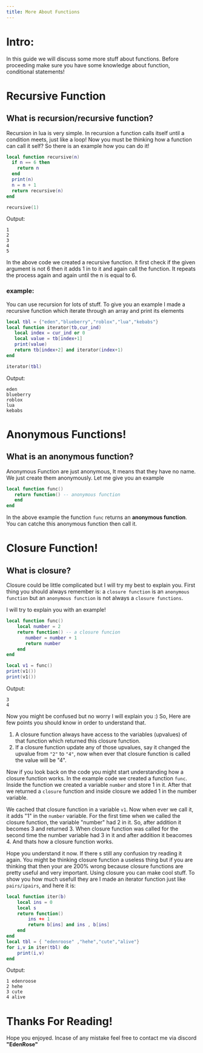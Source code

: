 ```yaml
---
title: More About Functions
---
```

# Intro:
In this guide we will discuss some more stuff about functions. Before proceeding make sure you have some knowledge about function, conditional statements!

# Recursive Function
## What is recursion/recursive function?
Recursion in lua is very simple. In recursion a function calls itself until a condition meets, just like a loop!
Now you must be thinking how a function can call it self?
So there is an example how you can do it!

```lua
local function recursive(n)
  if n == 6 then
    return n
  end
  print(n)
  n = n + 1
  return recursive(n)
end

recursive(1)
```
Output:
```
1
2
3
4
5
```
In the above code we created a recursive function. it first check if the given argument is not 6 then it adds 1 in to it and again call the function.
It repeats the process again and again until the n is equal to 6.

### example:
You can use recursion for lots of stuff. To give you an example I made a recursive function which iterate through an array and print its elements
```lua
local tbl = {"eden","blueberry","roblox","lua","kebabs"}
local function iterator(tb,cur_ind)
   local index = cur_ind or 0
   local value = tb[index+1]
   print(value)
   return tb[index+2] and iterator(index+1)
end

iterator(tbl)
```
Output:

```
eden
blueberry
roblox
lua
kebabs
```

# Anonymous Functions!
## What is an anonymous function?
Anonymous Function are just anonymous, It means that they have no name. We just create them anonymously.
Let me give you an example 
```lua
local function func()
   return function() -- anonymous function
   end
end
```
In the above example the function ``func`` returns an **anonymous function**. You can catche this anonymous function then call it.


# Closure Function!
## What is closure?
Closure could be little complicated but I will try my best to explain you.
First thing you should always remember is: a `closure function` is an `anonymous function` but an `anonymous function` is not always a `closure functions`.

I will try to explain you with an example!
```lua
local function func()
    local number = 2
    return function() -- a closure funcion
       number = number + 1
       return number
    end
end

local v1 = func()
print(v1())
print(v1())
```
 Output:
 ```
 3
 4
 ```
Now you might be confused but no worry I will explain you :)
So, Here are few points you should know in order to understand that.
1) A closure function always have access to the variables (upvalues) of that function which returned this closure function.
2) If a closure function update any of those upvalues, say it changed the upvalue from `"2"` to `"4"`, now when ever that closure function is called the value will be "4".

Now if you look back on the code you might start understanding how a closure function works.
In the example code we created a function ``func``. Inside the function we created a variable ``number`` and store 1 in it. After that we returned a `closure` function and inside closure we added 1 in the number variable.

We cached that closure function in a variable `v1`. Now when ever we call it, it adds "1" in the `number` variable. For the first time when we called the closure function, the variable "number" had 2 in it. So, after addition it becomes 3 and returned 3. When closure function was called for the second time the number variable had 3 in it and after addition it beacomes 4. And thats how a closure function works.

Hope you understand it now. If there s still any confusion try reading it again.
You might be thinking closure function a useless thing but if you are thinking that then your are 200% wrong because closure functions are pretty useful and very important.
Using closure you can make cool stuff.
To show you how much usefull they are I made an iterator function just like ``pairs/ipairs``, and here it is:
```lua
local function iter(b)
	local ins = 0
	local s
	return function()
		ins += 1
		return b[ins] and ins , b[ins]
	end
end
local tbl = { "edenroose" ,"hehe","cute","alive"}
for i,v in iter(tbl) do
	print(i,v)
end
```
Output:
```
1 edenroose
2 hehe
3 cute
4 alive
```

# Thanks For Reading!
Hope you enjoyed. Incase of any mistake feel free to contact me via discord **"EdenRose"**




